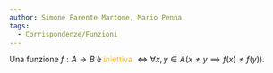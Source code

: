 ```yaml
---
author: Simone Parente Martone, Mario Penna
tags:
  - Corrispondenze/Funzioni
---
```

Una funzione $f: A \rightarrow B$ è <span style="color:#ffbe0a">iniettiva</span> $\iff \forall x,y \in A (x \neq y \implies f(x)\neq f(y))$.